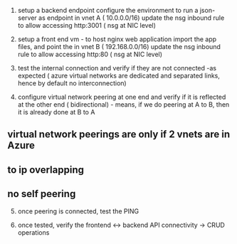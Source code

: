1. setup a backend endpoint
    configure the environment to run a json-server as endpoint
    in vnet A ( 10.0.0.0/16)
    update the nsg inbound rule to allow accessing http:3001 ( nsg at NIC level)


2. setup a front end vm - to host nginx web application
    import the app files, and point the 
    in vnet B ( 192.168.0.0/16)
    update the nsg inbound rule to allow accessing http:80 ( nsg at NIC level)


3. test the internal connection and verify if they are not connected 
    -as expected ( azure virtual networks are dedicated and separated links, hence by default no interconnection)


4. configure virtual network peering at one end and verify if it is reflected at the other end
( bidirectional) - means, if we do peering at A to B, then it is already done at B to A
## virtual network peerings are only if 2 vnets are in Azure 
## to ip overlapping
## no self peering


5. once peering is connected, test the PING

6. once tested, verify the frontend <-> backend API connectivity -> CRUD operations